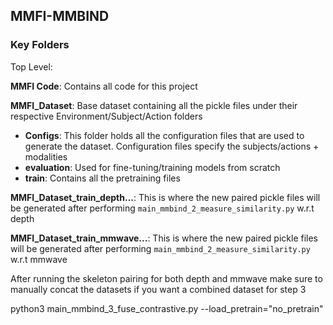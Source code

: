 ## MMFI-MMBIND

### Key Folders
Top Level: 

**MMFI Code**: Contains all code for this project
   
**MMFI_Dataset**: Base dataset containing all the pickle files under their respective Environment/Subject/Action folders
* **Configs**: This folder holds all the configuration files that are used to generate the dataset. Configuration files specify the subjects/actions + modalities
* **evaluation**: Used for fine-tuning/training models from scratch
* **train**: Contains all the pretraining files

**MMFI_Dataset_train_depth...**: This is where the new paired pickle files will be generated after performing `main_mmbind_2_measure_similarity.py` w.r.t depth

**MMFI_Dataset_train_mmwave...**: This is where the new paired pickle files will be generated after performing `main_mmbind_2_measure_similarity.py` w.r.t mmwave


After running the skeleton pairing for both depth and mmwave make sure to manually concat the datasets if you want a combined dataset for step 3

python3 main_mmbind_3_fuse_contrastive.py --load_pretrain="no_pretrain"

